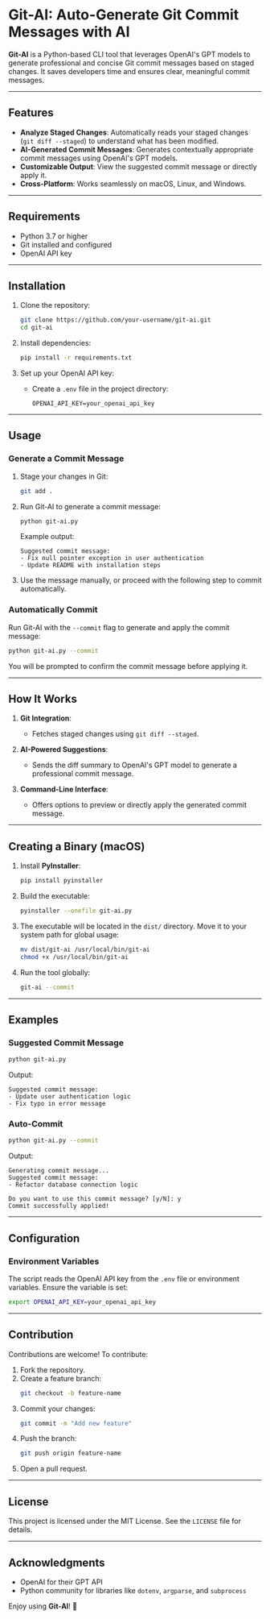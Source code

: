 # Git-AI: Auto-Generate Git Commit Messages with AI

**Git-AI** is a Python-based CLI tool that leverages OpenAI's GPT models to generate professional and concise Git commit messages based on staged changes. It saves developers time and ensures clear, meaningful commit messages.

---

## Features

- **Analyze Staged Changes**: Automatically reads your staged changes (`git diff --staged`) to understand what has been modified.
- **AI-Generated Commit Messages**: Generates contextually appropriate commit messages using OpenAI's GPT models.
- **Customizable Output**: View the suggested commit message or directly apply it.
- **Cross-Platform**: Works seamlessly on macOS, Linux, and Windows.

---

## Requirements

- Python 3.7 or higher
- Git installed and configured
- OpenAI API key

---

## Installation

1. Clone the repository:
   ```bash
   git clone https://github.com/your-username/git-ai.git
   cd git-ai
   ```

2. Install dependencies:
   ```bash
   pip install -r requirements.txt
   ```

3. Set up your OpenAI API key:
   - Create a `.env` file in the project directory:
     ```
     OPENAI_API_KEY=your_openai_api_key
     ```

---

## Usage

### Generate a Commit Message
1. Stage your changes in Git:
   ```bash
   git add .
   ```

2. Run Git-AI to generate a commit message:
   ```bash
   python git-ai.py
   ```

   Example output:
   ```
   Suggested commit message:
   - Fix null pointer exception in user authentication
   - Update README with installation steps
   ```

3. Use the message manually, or proceed with the following step to commit automatically.

### Automatically Commit
Run Git-AI with the `--commit` flag to generate and apply the commit message:
```bash
python git-ai.py --commit
```

You will be prompted to confirm the commit message before applying it.

---

## How It Works

1. **Git Integration**:
   - Fetches staged changes using `git diff --staged`.

2. **AI-Powered Suggestions**:
   - Sends the diff summary to OpenAI's GPT model to generate a professional commit message.

3. **Command-Line Interface**:
   - Offers options to preview or directly apply the generated commit message.

---

## Creating a Binary (macOS)

1. Install **PyInstaller**:
   ```bash
   pip install pyinstaller
   ```

2. Build the executable:
   ```bash
   pyinstaller --onefile git-ai.py
   ```

3. The executable will be located in the `dist/` directory. Move it to your system path for global usage:
   ```bash
   mv dist/git-ai /usr/local/bin/git-ai
   chmod +x /usr/local/bin/git-ai
   ```

4. Run the tool globally:
   ```bash
   git-ai --commit
   ```

---

## Examples

### Suggested Commit Message
```bash
python git-ai.py
```

Output:
```
Suggested commit message:
- Update user authentication logic
- Fix typo in error message
```

### Auto-Commit
```bash
python git-ai.py --commit
```

Output:
```
Generating commit message...
Suggested commit message:
- Refactor database connection logic

Do you want to use this commit message? [y/N]: y
Commit successfully applied!
```

---

## Configuration

### Environment Variables
The script reads the OpenAI API key from the `.env` file or environment variables. Ensure the variable is set:
```bash
export OPENAI_API_KEY=your_openai_api_key
```

---

## Contribution

Contributions are welcome! To contribute:
1. Fork the repository.
2. Create a feature branch:
   ```bash
   git checkout -b feature-name
   ```
3. Commit your changes:
   ```bash
   git commit -m "Add new feature"
   ```
4. Push the branch:
   ```bash
   git push origin feature-name
   ```
5. Open a pull request.

---

## License

This project is licensed under the MIT License. See the `LICENSE` file for details.

---

## Acknowledgments

- OpenAI for their GPT API
- Python community for libraries like `dotenv`, `argparse`, and `subprocess`

Enjoy using **Git-AI**! 🚀